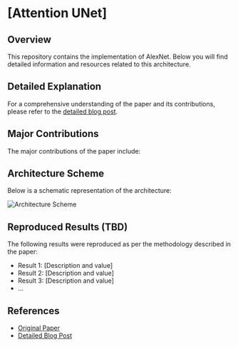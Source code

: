 # [Attention UNet]

## Overview
This repository contains the implementation of AlexNet. Below you will find detailed information and resources related to this architecture.

## Detailed Explanation
For a comprehensive understanding of the paper and its contributions, please refer to the [detailed blog post]().

## Major Contributions
The major contributions of the paper include:


## Architecture Scheme
Below is a schematic representation of the architecture:

![Architecture Scheme]()

## Reproduced Results (TBD)
The following results were reproduced as per the methodology described in the paper:
- Result 1: [Description and value]
- Result 2: [Description and value]
- Result 3: [Description and value]
- ...

## References
- [Original Paper](https://arxiv.org/abs/1804.03999)
- [Detailed Blog Post]()
